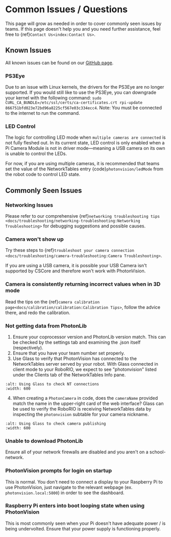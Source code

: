 # Common Issues / Questions

This page will grow as needed in order to cover commonly seen issues by teams. If this page doesn't help you and you need further assistance, feel free to {ref}`Contact Us<index:Contact Us>`.

## Known Issues

All known issues can be found on our [GitHub page](https://github.com/PhotonVision/photonvision/issues).

### PS3Eye

Due to an issue with Linux kernels, the drivers for the PS3Eye are no longer supported. If you would still like to use the PS3Eye, you can downgrade your kernel with the following command: `sudo CURL_CA_BUNDLE=/etc/ssl/certs/ca-certificates.crt rpi-update 866751bfd023e72bd96a8225cf567e03c334ecc4`. Note: You must be connected to the internet to run the command.

### LED Control

The logic for controlling LED mode when `multiple cameras are connected` is not fully fleshed out. In its current state, LED control is only enabled when a Pi Camera Module is not in driver mode—meaning a USB camera on its own is unable to control the LEDs.

For now, if you are using multiple cameras, it is recommended that teams set the value of the NetworkTables entry {code}`photonvision/ledMode` from the robot code to control LED state.

## Commonly Seen Issues

### Networking Issues

Please refer to our comprehensive {ref}`networking troubleshooting tips <docs/troubleshooting/networking-troubleshooting:Networking Troubleshooting>` for debugging suggestions and possible causes.

### Camera won't show up

Try these steps to {ref}`troubleshoot your camera connection <docs/troubleshooting/camera-troubleshooting:Camera Troubleshooting>`.

If you are using a USB camera, it is possible your USB Camera isn't supported by CSCore and therefore won't work with PhotonVision.

### Camera is consistently returning incorrect values when in 3D mode

Read the tips on the {ref}`camera calibration page<docs/calibration/calibration:Calibration Tips>`, follow the advice there, and redo the calibration.

### Not getting data from PhotonLib

1. Ensure your coprocessor version and PhotonLib version match. This can be checked by the settings tab and examining the .json itself (respectively).
2. Ensure that you have your team number set properly.
3. Use Glass to verify that PhotonVision has connected to the NetworkTables server served by your robot. With Glass connected in client mode to your RoboRIO, we expect to see "photonvision" listed under the Clients tab of the NetworkTables Info pane.

```{image} images/glass-connections.png
:alt: Using Glass to check NT connections
:width: 600
```

4. When creating a `PhotonCamera` in code, does the `cameraName` provided match the name in the upper-right card of the web interface? Glass can be used to verify the RoboRIO is receiving NetworkTables data by inspecting the `photonvision` subtable for your camera nickname.

```{image} images/camera-subtable.png
:alt: Using Glass to check camera publishing
:width: 600
```

### Unable to download PhotonLib

Ensure all of your network firewalls are disabled and you aren't on a school-network.

### PhotonVision prompts for login on startup

This is normal. You don't need to connect a display to your Raspberry Pi to use PhotonVision, just navigate to the relevant webpage (ex. `photonvision.local:5800`) in order to see the dashboard.

### Raspberry Pi enters into boot looping state when using PhotonVision

This is most commonly seen when your Pi doesn't have adequate power / is being undervolted. Ensure that your power supply is functioning properly.

